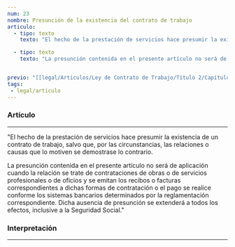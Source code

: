 ```yaml
---
num: 23
nombre: Presunción de la existencia del contrato de trabajo
articulo: 
  - tipo: texto
    texto: "El hecho de la prestación de servicios hace presumir la existencia de un contrato de trabajo, salvo que, por las circunstancias, las relaciones o causas que lo motiven se demostrase lo contrario."

  - tipo: texto
    texto: "La presunción contenida en el presente artículo no será de aplicación cuando la relación se trate de contrataciones de obras o de servicios profesionales o de oficios y se emitan los recibos o facturas correspondientes a dichas formas de contratación o el pago se realice conforme los sistemas bancarios determinados por la reglamentación correspondiente. Dicha ausencia de presunción se extenderá a todos los efectos, inclusive a la Seguridad Social."


previo: "[[legal/Articulos/Ley de Contrato de Trabajo/Título 2/Capítulo 1/Capítulo 1, Del contrato y la relación de trabajo.md|Capítulo 1, Del contrato y la relación de trabajo]]"
tags: 
 - legal/articulo
---
```

### Artículo
---
"El hecho de la prestación de servicios hace presumir la existencia de un contrato de trabajo, salvo que, por las circunstancias, las relaciones o causas que lo motiven se demostrase lo contrario.

La presunción contenida en el presente artículo no será de aplicación cuando la relación se trate de contrataciones de obras o de servicios profesionales o de oficios y se emitan los recibos o facturas correspondientes a dichas formas de contratación o el pago se realice conforme los sistemas bancarios determinados por la reglamentación correspondiente. Dicha ausencia de presunción se extenderá a todos los efectos, inclusive a la Seguridad Social."

### Interpretación
---
